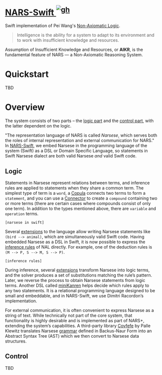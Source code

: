 # [NARS-Swift <sup>![gh](https://octicons.glitch.me/mark-github.svg)</sup>](https://github.com/maxeeem/NARS-Swift)

Swift implementation of Pei Wang's [Non-Axiomatic Logic](https://books.apple.com/us/book/non-axiomatic-logic-a-model-of-intelligent-reasoning/id666735302).

> Intelligence is the ability for a system to adapt to its environment and to work with insufficient knowledge and resources.

Assumption of Insufficient Knowledge and Resources, or **AIKR**, is the fundamental feature of NARS — a Non-Axiomatic Reasoning System. 

# Quickstart
TBD

# Overview 
The system consists of two parts – the [logic part](Code.playground/Sources/NAL) and the [control part](/Code.playground/Sources/NARS), with the latter dependent on the logic.

"The representation language of NARS is called *Narsese*, which serves both the roles of internal representation and external communication for NARS." In [NARS-Swift](https://github.com/maxeeem/NARS-Swift), we embed Narsese in the programming language of the system (Swift) as a DSL or Domain Specific Language, so statements in Swift Narsese dialect are both valid Narsese *and* valid Swift code. 

## Logic
Statements in Narsese represent relations between terms, and inference rules are applied to statements when they share a common term. The simplest type of term is a `word`, a [Copula](Code.playground/Sources/NAL/Copula.swift) connects two terms to form a `statement`, and you can use a [Connector](Code.playground/Sources/NAL/Narsese.swift#L14) to create a `compound` containing two or more terms (there are certain cases where compounds consist of only one term). In addition to the types mentioned above, there are `variable` and `operation` terms.

```[narsese in swift]```

Several [extensions](Code.playground/Sources/NAL/DSL.swift) to the language allow writing Narsese statements like `(bird --> animal)`, which are simultaneously valid Swift code. Having embedded Narsese as a DSL in Swift, it is now possible to express the [inference rules](Code.playground/Sources/NAL/Inference.swift#L107) of NAL directly. For example, one of the deduction rules is `(M --> P, S --> M, S --> P)`.

```[inference rules]```

During inference, several [extensions](Code.playground/Sources/NAL/Utility/Logic.swift) transform Narsese into logic terms, and the solver produces a set of substitutions matching the rule’s pattern. Later, we reverse the process to obtain Narsese statements from logic terms. Another DSL called [miniKanren](https://github.com/kyouko-taiga/SwiftKanren) helps decide which rules apply to any two statements. It is a relational programming language designed to be small and embeddable, and in NARS-Swift, we use Dimitri Racordon’s implementation.

For external communication, it is often convenient to express Narsese as a string of text. While technically not part of the core system, that functionality is highly desirable and is implemented as part of NARS+, extending the system’s capabilities. A third-party library [Covfefe](https://github.com/palle-k/Covfefe) by Palle Klewitz translates Narsese [grammar](Sources/Narsese/Narsese.swift) defined in Backus-Naur Form into an Abstract Syntax Tree (AST) which we then convert to Narsese data structures. 

## Control
TBD
